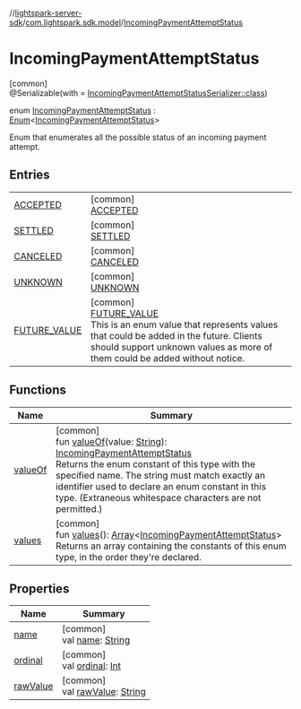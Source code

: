 //[lightspark-server-sdk](../../../index.md)/[com.lightspark.sdk.model](../index.md)/[IncomingPaymentAttemptStatus](index.md)

# IncomingPaymentAttemptStatus

[common]\
@Serializable(with = [IncomingPaymentAttemptStatusSerializer::class](../-incoming-payment-attempt-status-serializer/index.md))

enum [IncomingPaymentAttemptStatus](index.md) : [Enum](https://kotlinlang.org/api/latest/jvm/stdlib/kotlin/-enum/index.html)&lt;[IncomingPaymentAttemptStatus](index.md)&gt; 

Enum that enumerates all the possible status of an incoming payment attempt.

## Entries

| | |
|---|---|
| [ACCEPTED](-a-c-c-e-p-t-e-d/index.md) | [common]<br>[ACCEPTED](-a-c-c-e-p-t-e-d/index.md) |
| [SETTLED](-s-e-t-t-l-e-d/index.md) | [common]<br>[SETTLED](-s-e-t-t-l-e-d/index.md) |
| [CANCELED](-c-a-n-c-e-l-e-d/index.md) | [common]<br>[CANCELED](-c-a-n-c-e-l-e-d/index.md) |
| [UNKNOWN](-u-n-k-n-o-w-n/index.md) | [common]<br>[UNKNOWN](-u-n-k-n-o-w-n/index.md) |
| [FUTURE_VALUE](-f-u-t-u-r-e_-v-a-l-u-e/index.md) | [common]<br>[FUTURE_VALUE](-f-u-t-u-r-e_-v-a-l-u-e/index.md)<br>This is an enum value that represents values that could be added in the future. Clients should support unknown values as more of them could be added without notice. |

## Functions

| Name | Summary |
|---|---|
| [valueOf](value-of.md) | [common]<br>fun [valueOf](value-of.md)(value: [String](https://kotlinlang.org/api/latest/jvm/stdlib/kotlin/-string/index.html)): [IncomingPaymentAttemptStatus](index.md)<br>Returns the enum constant of this type with the specified name. The string must match exactly an identifier used to declare an enum constant in this type. (Extraneous whitespace characters are not permitted.) |
| [values](values.md) | [common]<br>fun [values](values.md)(): [Array](https://kotlinlang.org/api/latest/jvm/stdlib/kotlin/-array/index.html)&lt;[IncomingPaymentAttemptStatus](index.md)&gt;<br>Returns an array containing the constants of this enum type, in the order they're declared. |

## Properties

| Name | Summary |
|---|---|
| [name](../../com.lightspark.sdk.requester/-server-environment/-p-r-o-d/index.md#-372974862%2FProperties%2F-1086033721) | [common]<br>val [name](../../com.lightspark.sdk.requester/-server-environment/-p-r-o-d/index.md#-372974862%2FProperties%2F-1086033721): [String](https://kotlinlang.org/api/latest/jvm/stdlib/kotlin/-string/index.html) |
| [ordinal](../../com.lightspark.sdk.requester/-server-environment/-p-r-o-d/index.md#-739389684%2FProperties%2F-1086033721) | [common]<br>val [ordinal](../../com.lightspark.sdk.requester/-server-environment/-p-r-o-d/index.md#-739389684%2FProperties%2F-1086033721): [Int](https://kotlinlang.org/api/latest/jvm/stdlib/kotlin/-int/index.html) |
| [rawValue](raw-value.md) | [common]<br>val [rawValue](raw-value.md): [String](https://kotlinlang.org/api/latest/jvm/stdlib/kotlin/-string/index.html) |
